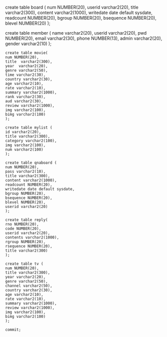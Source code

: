   create table board (
    num NUMBER(20),
    userid varchar2(20),
	title varchar2(300),
	content varchar2(1000),
	writedate date default sysdate,
	readcount NUMBER(20),
	bgroup NUMBER(20),
	bsequence NUMBER(20),
	blevel NUMBER(20)
    );
    
create table member (
    name varchar2(20),
	userid varchar2(20),
	pwd NUMBER(20),
	email varchar2(30),
    phone NUMBER(13),
    admin varchar2(20),
    gender varchar2(10)
    );
    
    create table movie(
    num NUMBER(20),
	title  varchar2(300),
	year  varchar2(20),
	genre varchar2(50),
	time varchar2(30),
	country varchar2(30),
	age varchar2(10),
	rate varchar2(10),
	summary varchar2(1000),
	rank varchar2(30),
	aud varchar2(30),
	review varchar2(1000),
	img varchar2(100),
	bimg varchar2(100)
    );
    
    create table mylist (
    id varchar2(20),
	title varchar2(300),
	category varchar2(100),
	img varchar2(100),
	num varchar2(100)
    );
    
    create table qnaboard (
    num NUMBER(20),
	pass varchar2(10),
	title varchar2(300),
	content varchar2(1000),
	readcount NUMBER(20),
	writedate date default sysdate,
	bgroup NUMBER(20),
	bsequence NUMBER(20),
	blevel NUMBER(20),
	userid varchar2(20)
    );
    
    create table reply(
    rno NUMBER(20),
	code NUMBER(20),
	userid varchar2(20),
	contents varchar2(1000),
	rgroup NUMBER(20),
    rsequence NUMBER(20),
	title varchar2(300)
    );
    
    create table tv (
    num NUMBER(20),
    title varchar2(300),
	year varchar2(20),
	genre varchar2(50),
	channel varchar2(50),
	country varchar2(30),
  	age varchar2(10),
	rate varchar2(10),
	summary varchar2(1000),
	review varchar2(1000),
	img varchar2(100),
	bimg varchar2(100)
    );
    
    commit;
